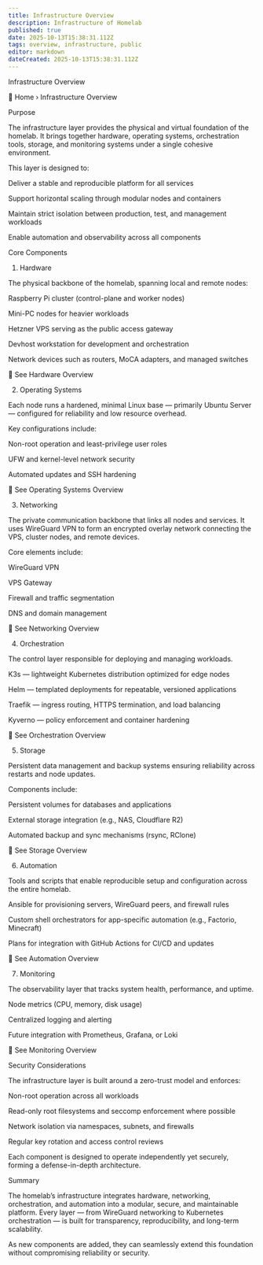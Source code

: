 ```yaml
---
title: Infrastructure Overview
description: Infrastructure of Homelab 
published: true
date: 2025-10-13T15:38:31.112Z
tags: overview, infrastructure, public
editor: markdown
dateCreated: 2025-10-13T15:38:31.112Z
---
```


Infrastructure Overview

🔗 Home › Infrastructure Overview

Purpose

The infrastructure layer provides the physical and virtual foundation of the homelab.
It brings together hardware, operating systems, orchestration tools, storage, and monitoring systems under a single cohesive environment.

This layer is designed to:

Deliver a stable and reproducible platform for all services

Support horizontal scaling through modular nodes and containers

Maintain strict isolation between production, test, and management workloads

Enable automation and observability across all components

Core Components
1. Hardware

The physical backbone of the homelab, spanning local and remote nodes:

Raspberry Pi cluster (control-plane and worker nodes)

Mini-PC nodes for heavier workloads

Hetzner VPS serving as the public access gateway

Devhost workstation for development and orchestration

Network devices such as routers, MoCA adapters, and managed switches

🔗 See Hardware Overview

2. Operating Systems

Each node runs a hardened, minimal Linux base — primarily Ubuntu Server — configured for reliability and low resource overhead.

Key configurations include:

Non-root operation and least-privilege user roles

UFW and kernel-level network security

Automated updates and SSH hardening

🔗 See Operating Systems Overview

3. Networking

The private communication backbone that links all nodes and services.
It uses WireGuard VPN to form an encrypted overlay network connecting the VPS, cluster nodes, and remote devices.

Core elements include:

WireGuard VPN

VPS Gateway

Firewall and traffic segmentation

DNS and domain management

🔗 See Networking Overview

4. Orchestration

The control layer responsible for deploying and managing workloads.

K3s — lightweight Kubernetes distribution optimized for edge nodes

Helm — templated deployments for repeatable, versioned applications

Traefik — ingress routing, HTTPS termination, and load balancing

Kyverno — policy enforcement and container hardening

🔗 See Orchestration Overview

5. Storage

Persistent data management and backup systems ensuring reliability across restarts and node updates.

Components include:

Persistent volumes for databases and applications

External storage integration (e.g., NAS, Cloudflare R2)

Automated backup and sync mechanisms (rsync, RClone)

🔗 See Storage Overview

6. Automation

Tools and scripts that enable reproducible setup and configuration across the entire homelab.

Ansible for provisioning servers, WireGuard peers, and firewall rules

Custom shell orchestrators for app-specific automation (e.g., Factorio, Minecraft)

Plans for integration with GitHub Actions for CI/CD and updates

🔗 See Automation Overview

7. Monitoring

The observability layer that tracks system health, performance, and uptime.

Node metrics (CPU, memory, disk usage)

Centralized logging and alerting

Future integration with Prometheus, Grafana, or Loki

🔗 See Monitoring Overview

Security Considerations

The infrastructure layer is built around a zero-trust model and enforces:

Non-root operation across all workloads

Read-only root filesystems and seccomp enforcement where possible

Network isolation via namespaces, subnets, and firewalls

Regular key rotation and access control reviews

Each component is designed to operate independently yet securely, forming a defense-in-depth architecture.

Summary

The homelab’s infrastructure integrates hardware, networking, orchestration, and automation into a modular, secure, and maintainable platform.
Every layer — from WireGuard networking to Kubernetes orchestration — is built for transparency, reproducibility, and long-term scalability.

As new components are added, they can seamlessly extend this foundation without compromising reliability or security.